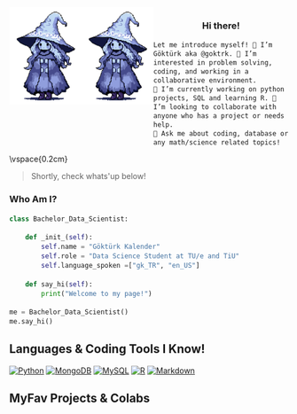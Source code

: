 <img align="left" src="https://github.com/goktrk/goktrk/blob/1216225159e5638b0829a201b4f9e80571ea9ace/assets/darksouls_art.gif#gh-dark-mode-only" width="130">
<img align="left" src="https://github.com/goktrk/goktrk/blob/1216225159e5638b0829a201b4f9e80571ea9ace/assets/darksouls_art.gif#gh-light-mode-only" width="130">

<h3 style="text-align:center;">Hi there!</h3>

    Let me introduce myself! 👋 I’m Göktürk aka @goktrk. 👀 I’m interested in problem solving, coding, and working in a collaborative environment.
    🌱 I’m currently working on python projects, SQL and learning R. 💞️ I’m looking to collaborate with anyone who has a project or needs help.
    💬 Ask me about coding, database or any math/science related topics!

\vspace{0.2cm}

> Shortly, check whats'up below!

### Who Am I?

```python
class Bachelor_Data_Scientist:

    def _init_(self):
        self.name = "Göktürk Kalender"
        self.role = "Data Science Student at TU/e and TiU"
        self.language_spoken =["gk_TR", "en_US"]

    def say_hi(self):
        print("Welcome to my page!")

me = Bachelor_Data_Scientist()
me.say_hi()
```

## Languages & Coding Tools I Know!

[![Python](https://img.shields.io/badge/Python-3776AB?logo=python&logoColor=fff)](#)
[![MongoDB](https://img.shields.io/badge/MongoDB-%234ea94b.svg?logo=mongodb&logoColor=white)](#)
[![MySQL](https://img.shields.io/badge/MySQL-4479A1?logo=mysql&logoColor=fff)](#)
[![R](https://img.shields.io/badge/R-%23276DC3.svg?logo=r&logoColor=white)](#)
[![Markdown](https://img.shields.io/badge/Markdown-%23000000.svg?logo=markdown&logoColor=white)](#)



## MyFav Projects & Colabs

